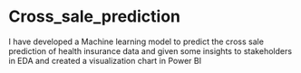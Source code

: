 # Cross_sale_prediction
I have developed a Machine learning model to predict the cross sale prediction of health insurance data and given some insights to stakeholders in EDA and created a visualization chart in Power BI
  